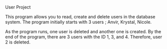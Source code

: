 User Project

This program allows you to read, create and delete users in the database system. The program initially starts with 3 users ; Anvir, Krystal, Nicole. 

As the program runs, one user is deleted and another one is created. By the end of the program, there are 3 users with the ID 1, 3, and 4.  Therefore, user 2 is deleted. 